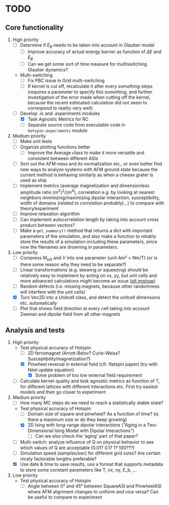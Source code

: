 # TODO

## Core functionality

1. High priority
    - [ ] Determine if $E_B$ needs to be taken into account in Glauber model
        - [ ] Improve accuracy of actual energy barrier as function of $\Delta E$ and $E_B$
        - [ ] Can we get some sort of time measure for multiswitching Glauber dynamics?
    - Multi-switching
        - [ ] Fix PBC issue in Grid multi-switching
        - [ ] If kernel is cut off, recalculate it after every *something* steps (requires a parameter to specify this *something*, and further investigation of the error made when cutting off the kernel, because the recent estimated calculation did not seem to correspond to reality very well)

    - [ ] Develop .io and .experiments modules
        - [x] Task Agnostic Metrics for RC
        - [ ] Separate source code from executable code in `hotspin.experiments` module

2. Medium priority
    - [ ] Make unit tests
    - [ ] Organize plotting functions better
        - [ ] Improve the Average class to make it more versatile and consistent between different ASIs
    - [ ] Sort out the AFM-ness and its normalization etc., or even better find new ways to analyze systems with AFM ground state because the current method is behaving similarly as when a cheese grater is used as ship
    - [ ] Implement metrics (average magnetization and dimensionless amplitude ratio  $\langle m^2 \rangle^2/\langle m^4 \rangle$, correlation e.g. by looking at nearest neighbors minimizing/maximizing dipolar interaction, susceptibility, width of domains (related to correlation probably)...) to compare with theory/experiment
    - [ ] Improve relaxation algorithm
    - [ ] Can implement autocorrelation length by taking into account cross product between vectors?
    - [ ] Make a `get_summary()` method that returns a dict with important parameters of the simulation, and also make a function to reliably store the results of a simulation including these parameters, since now the filenames are drowning in parameters.

3. Low priority
    - [ ] Compress $M_{sat}$ and $V$ into one parameter (unit Am² = Nm/T) (or is there some reason why they need to be separate?)
    - [ ] Linear transformations (e.g. skewing or squeezing) should be relatively easy to implement by acting on xx, yy, but unit cells and more advanced calculations might become an issue ([plt imshow](https://matplotlib.org/stable/gallery/images_contours_and_fields/affine_image.html "Affine transform of an image for skewed geometries"))
    - [ ] Random defects (i.e. missing magnets, because other randomness will interfere with the unit cells)
    - [x] Turn Vec2D into a Unitcell class, and detect the unitcell dimensions etc. automatically
    - [ ] Plot that shows field direction at every cell taking into account Zeeman and dipolar field from all other magnets

## Analysis and tests

1. High priority
    - Test physical accuracy of Hotspin
        - [ ] 2D ferromagnet (Arrott-Belov? Curie-Weiss? Susceptibility/magnetization?)
        - [x] Pinwheel reversal in external field (cfr. flatspin paper) (try with Néel update equation)
            - [x] Solve problem of too low external field requirement
    - [ ] Calculate kernel-quality and task agnostic metrics as function of T, for different lattices with different interactions etc. First try easiest models and then go closer to experiment

2. Medium priority
    - [ ] How many MC steps do we need to reach a statistically stable state?
    - Test physical accuracy of Hotspin
        - [ ] Domain size of square and pinwheel? As a function of time? (is there a maximum size or do they keep growing)
        - [x] 2D Ising with long-range dipolar interactions ("Aging in a Two-Dimensional Ising Model with Dipolar Interactions")
            - [ ] Can we also check the 'aging' part of that paper?
    - [ ] Multi-switch: analyze influence of Q on physical behavior to see which values of Q are acceptable (0.01? 0.1? 1? 100???)
    - [ ] Simulation speed (samples/sec) for different grid sizes? Are certain nicely factorable lengths preferable?
    - [x] Use date & time to save results, use a format that supports metadata to store some constant parameters like T, nx, ny, E_b, ...

3. Low priority
    - Test physical accuracy of Hotspin
        - [ ] Angle between 0° and 45° between SquareASI and PinwheelASI where AFM alignment changes to uniform and vice versa? Can be useful to compare to experiment
